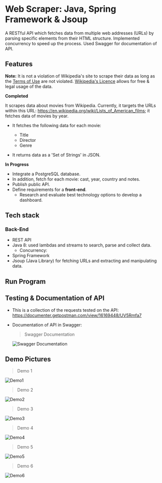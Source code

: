 # Web Scraper: Java, Spring Framework & Jsoup

A RESTful API which fetches data from multiple web addresses (URLs) by parsing specific elements from their HTML structure. Implemented concurrency to speed up the process. Used Swagger for documentation of API.

## Features

**Note:** It is not a violation of Wikipedia's site to scrape their data as long as the [Terms of Use](https://foundation.wikimedia.org/wiki/Terms_of_Use/en#12._Termination) are not violated. [Wikipedia's Licence](https://en.wikipedia.org/wiki/Wikipedia:Text_of_Creative_Commons_Attribution-ShareAlike_3.0_Unported_License) allows for free & legal usage of the data.

**Completed**

It scrapes data about movies from Wikipedia. Currently, it targets the URLs within this URL: https://en.wikipedia.org/wiki/Lists_of_American_films; it fetches data of movies by year. 

* It fetches the following data for each movie:

  * Title
  * Director
  * Genre

* It returns data as a 'Set of Strings' in JSON.

**In Progress**

* Integrate a PostgreSQL database.
* In addition, fetch for each movie: cast, year, country and notes. 
* Publish public API.
* Define requirements for a **front-end**.
  * Research and evaluate best technology options to develop a dashboard.

## Tech stack

### Back-End

* REST API
* Java 8: used lambdas and streams to search, parse and collect data.
  * Concurrency: 
* Spring Framework
* Jsoup (Java Library) for fetching URLs and extracting and manipulating data.

## Run Program


## Testing & Documentation of API

* This is a collection of the requests tested on the API: https://documenter.getpostman.com/view/16169448/UV5Rmfa7
* Documentation of API in Swagger: 
  
  > Swagger Documentation
  
  ![Swagger Documentation](web-scraper-swagger-pic1.JPG)

## Demo Pictures

> Demo 1
  
![Demo1](web-scraper-swagger-pic2.JPG)

> Demo 2
  
![Demo2](web-scraper-swagger-pic3.JPG)

> Demo 3
  
![Demo3](web-scraper-swagger-pic4.JPG)

> Demo 4
  
![Demo4](DBwithAllColumnsSeeded.JPG)

> Demo 5
  
![Demo5](DBwithAllColumnsSeeded2.JPG)

> Demo 6
  
![Demo6](DBwithAllColumnsSeeded4.JPG)


